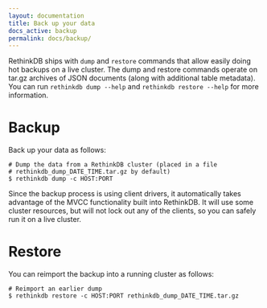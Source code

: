 ```yaml
---
layout: documentation
title: Back up your data
docs_active: backup
permalink: docs/backup/
---
```


RethinkDB ships with `dump` and `restore` commands that allow easily
doing hot backups on a live cluster. The dump and restore commands
operate on tar.gz archives of JSON documents (along with additional
table metadata). You can run `rethinkdb dump --help` and `rethinkdb
restore --help` for more information.

# Backup #

Back up your data as follows:

```
# Dump the data from a RethinkDB cluster (placed in a file
# rethinkdb_dump_DATE_TIME.tar.gz by default)
$ rethinkdb dump -c HOST:PORT
```

Since the backup process is using client drivers, it automatically
takes advantage of the MVCC functionality built into RethinkDB. It
will use some cluster resources, but will not lock out any of the
clients, so you can safely run it on a live cluster.

# Restore #

You can reimport the backup into a running cluster as follows:

```
# Reimport an earlier dump
$ rethinkdb restore -c HOST:PORT rethinkdb_dump_DATE_TIME.tar.gz
```


